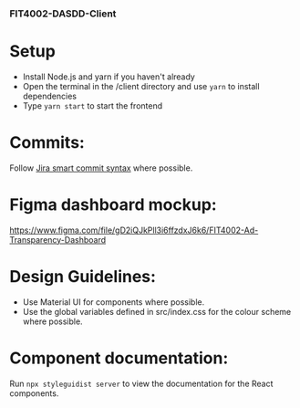 ### FIT4002-DASDD-Client

# Setup

- Install Node.js and yarn if you haven't already
- Open the terminal in the /client directory and use `yarn` to install dependencies
- Type `yarn start` to start the frontend

# Commits:

Follow [Jira smart commit syntax](https://support.atlassian.com/jira-software-cloud/docs/process-issues-with-smart-commits/) where possible.

# Figma dashboard mockup:

https://www.figma.com/file/gD2iQJkPll3i6ffzdxJ6k6/FIT4002-Ad-Transparency-Dashboard

# Design Guidelines:

- Use Material UI for components where possible.
- Use the global variables defined in src/index.css for the colour scheme where possible.

# Component documentation:

Run `npx styleguidist server` to view the documentation for the React components.
